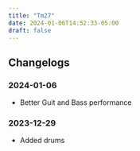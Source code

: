 ```yaml
---
title: "Tm27"
date: 2024-01-06T14:52:33-05:00
draft: false
---
```


## Changelogs

### 2024-01-06

- Better Guit and Bass performance

### 2023-12-29

- Added drums